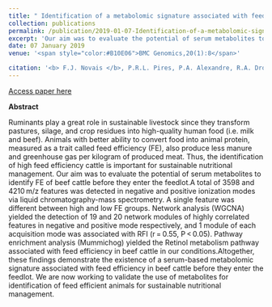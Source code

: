 ```yaml
---
title: " Identification of a metabolomic signature associated with feed efficiency in beef cattle"
collection: publications
permalink: /publication/2019-01-07-Identification-of-a-metabolomic-signature-associated-with-feed-efficiency-in-beef-cattle
excerpt: 'Our aim was to evaluate the potential of serum metabolites to identify Feed Efficiency of beef cattle before they enter the feedlot.'
date: 07 January 2019
venue: '<span style="color:#B10E06">BMC Genomics,20(1):8</span>'

citation: '<b> F.J. Novais </b>, P.R.L. Pires, P.A. Alexandre, R.A. Dromms, A.H. Iglesias, J.B.S. Ferraz, M.P. Styczynski and H. Fukumasu(2017),Identification of a metabolomic signature associated with feed efficiency in beef cattle.BMC Genomics Volume: 20 Issue: 1 Pages: 8'
---
```


[Access paper here](https://doi.org/10.1186/s12864-018-5406-2)

<b>Abstract</b>

Ruminants play a great role in sustainable livestock since they transform pastures, silage, and crop residues into high-quality human food (i.e. milk and beef). Animals with better ability to convert food into animal protein, measured as a trait called feed efficiency (FE), also produce less manure and greenhouse gas per kilogram of produced meat. Thus, the identification of high feed efficiency cattle is important for sustainable nutritional management. Our aim was to evaluate the potential of serum metabolites to identify FE of beef cattle before they enter the feedlot.A total of 3598 and 4210 m/z features was detected in negative and positive ionization modes via liquid chromatography-mass spectrometry. A single feature was different between high and low FE groups. Network analysis (WGCNA) yielded the detection of 19 and 20 network modules of highly correlated features in negative and positive mode respectively, and 1 module of each acquisition mode was associated with RFI (r = 0.55, P < 0.05). Pathway enrichment analysis (Mummichog) yielded the Retinol metabolism pathway associated with feed efficiency in beef cattle in our conditions.Altogether, these findings demonstrate the existence of a serum-based metabolomic signature associated with feed efficiency in beef cattle before they enter the feedlot. We are now working to validate the use of metabolites for identification of feed efficient animals for sustainable nutritional management.
